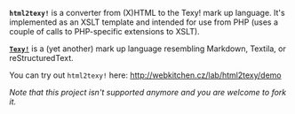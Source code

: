 **`html2texy!`** is a converter from (X)HTML to the Texy! mark up language. It's implemented as an XSLT template and intended for use from PHP (uses a couple of calls to PHP-specific extensions to XSLT).

**[`Texy!`](http://texy.info/en/)** is a (yet another) mark up language resembling Markdown, Textila, or reStructuredText.

You can try out `html2texy!` here: http://webkitchen.cz/lab/html2texy/demo

*Note that this project isn't supported anymore and you are welcome to fork it.*

